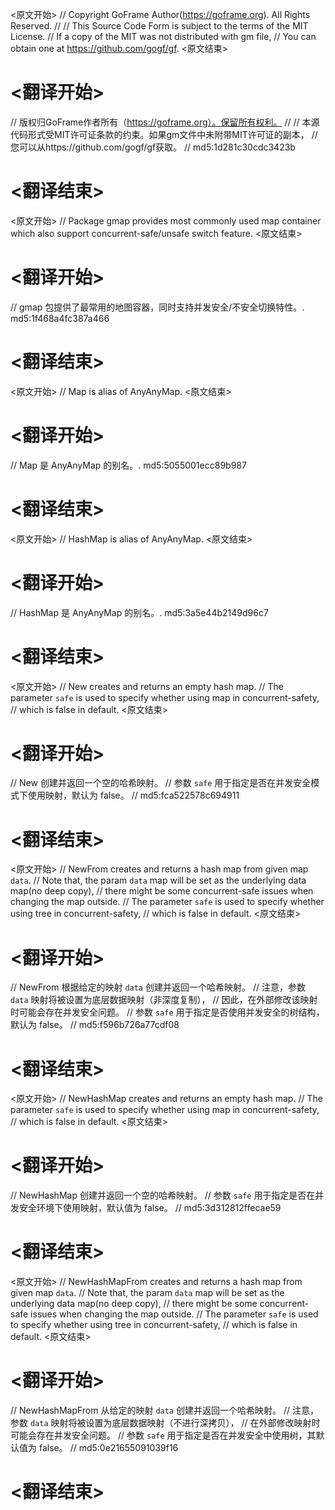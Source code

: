 
<原文开始>
// Copyright GoFrame Author(https://goframe.org). All Rights Reserved.
//
// This Source Code Form is subject to the terms of the MIT License.
// If a copy of the MIT was not distributed with gm file,
// You can obtain one at https://github.com/gogf/gf.
<原文结束>

# <翻译开始>
// 版权归GoFrame作者所有（https://goframe.org）。保留所有权利。
//
// 本源代码形式受MIT许可证条款的约束。如果gm文件中未附带MIT许可证的副本，
// 您可以从https://github.com/gogf/gf获取。
// md5:1d281c30cdc3423b
# <翻译结束>


<原文开始>
// Package gmap provides most commonly used map container which also support concurrent-safe/unsafe switch feature.
<原文结束>

# <翻译开始>
// gmap 包提供了最常用的地图容器，同时支持并发安全/不安全切换特性。. md5:1f468a4fc387a466
# <翻译结束>


<原文开始>
// Map is alias of AnyAnyMap.
<原文结束>

# <翻译开始>
// Map 是 AnyAnyMap 的别名。. md5:5055001ecc89b987
# <翻译结束>


<原文开始>
// HashMap is alias of AnyAnyMap.
<原文结束>

# <翻译开始>
// HashMap 是 AnyAnyMap 的别名。. md5:3a5e44b2149d96c7
# <翻译结束>


<原文开始>
// New creates and returns an empty hash map.
// The parameter `safe` is used to specify whether using map in concurrent-safety,
// which is false in default.
<原文结束>

# <翻译开始>
// New 创建并返回一个空的哈希映射。
// 参数 `safe` 用于指定是否在并发安全模式下使用映射，默认为 false。
// md5:fca522578c694911
# <翻译结束>


<原文开始>
// NewFrom creates and returns a hash map from given map `data`.
// Note that, the param `data` map will be set as the underlying data map(no deep copy),
// there might be some concurrent-safe issues when changing the map outside.
// The parameter `safe` is used to specify whether using tree in concurrent-safety,
// which is false in default.
<原文结束>

# <翻译开始>
// NewFrom 根据给定的映射 `data` 创建并返回一个哈希映射。
// 注意，参数 `data` 映射将被设置为底层数据映射（非深度复制），
// 因此，在外部修改该映射时可能会存在并发安全问题。
// 参数 `safe` 用于指定是否使用并发安全的树结构，默认为 false。
// md5:f596b726a77cdf08
# <翻译结束>


<原文开始>
// NewHashMap creates and returns an empty hash map.
// The parameter `safe` is used to specify whether using map in concurrent-safety,
// which is false in default.
<原文结束>

# <翻译开始>
// NewHashMap 创建并返回一个空的哈希映射。
// 参数 `safe` 用于指定是否在并发安全环境下使用映射，默认值为 false。
// md5:3d312812ffecae59
# <翻译结束>


<原文开始>
// NewHashMapFrom creates and returns a hash map from given map `data`.
// Note that, the param `data` map will be set as the underlying data map(no deep copy),
// there might be some concurrent-safe issues when changing the map outside.
// The parameter `safe` is used to specify whether using tree in concurrent-safety,
// which is false in default.
<原文结束>

# <翻译开始>
// NewHashMapFrom 从给定的映射 `data` 创建并返回一个哈希映射。
// 注意，参数 `data` 映射将被设置为底层数据映射（不进行深拷贝），
// 在外部修改映射时可能会存在并发安全问题。
// 参数 `safe` 用于指定是否在并发安全中使用树，其默认值为 false。
// md5:0e21655091039f16
# <翻译结束>


